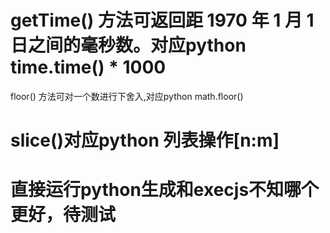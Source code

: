 # getTime() 方法可返回距 1970 年 1 月 1 日之间的毫秒数。对应python time.time() * 1000

floor() 方法可对一个数进行下舍入,对应python math.floor()

# slice()对应python 列表操作[n:m]

# 直接运行python生成和execjs不知哪个更好，待测试